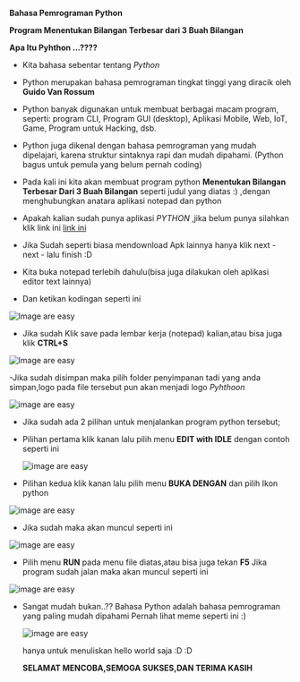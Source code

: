   **Bahasa Pemrograman Python**

**Program Menentukan Bilangan Terbesar dari 3 Buah Bilangan**

**Apa Itu Pyhthon ...????**
- Kita bahasa sebentar tentang *Python*
- Python merupakan bahasa pemrograman tingkat tinggi yang diracik oleh
  **Guido Van Rossum**
- Python banyak digunakan untuk membuat berbagai macam program, 
  seperti: program CLI, Program GUI (desktop), Aplikasi Mobile, Web, IoT, Game, Program untuk Hacking, dsb.
- Python juga dikenal dengan bahasa pemrograman yang mudah dipelajari, karena struktur sintaknya rapi dan mudah dipahami.
  (Python bagus untuk pemula yang belum pernah coding)
  
- Pada kali ini kita akan membuat program python **Menentukan Bilangan Terbesar Dari 3 Buah Bilangan**
 seperti judul yang diatas :) ,dengan menghubungkan anatara aplikasi notepad dan python
- Apakah kalian sudah punya aplikasi *PYTHON*  ,jika belum punya silahkan klik link ini [link ini](https://filehippo.com/download_python/)
- Jika Sudah seperti biasa mendownload Apk lainnya hanya klik next - next - lalu finish :D
- Kita buka notepad terlebih dahulu(bisa juga dilakukan oleh aplikasi editor text lainnya)
- Dan ketikan kodingan seperti ini

![Image are easy](https://github.com/MuhammadNurFahmi/Labpy1/blob/master/codingan%20di%20notepad.PNG)


- Jika sudah Klik save pada lembar kerja (notepad) kalian,atau bisa juga klik **CTRL+S**

![Image are easy](https://github.com/MuhammadNurFahmi/Labpy1/blob/master/penyimpanan%20pada%20notepad.png)


-Jika sudah disimpan maka pilih folder penyimpanan tadi yang anda simpan,logo pada file tersebut pun akan menjadi logo *Pyhthoon*

![image are easy](https://github.com/MuhammadNurFahmi/Labpy1/blob/master/logo%20berubah%20menjadi%20python.png)


- Jika sudah ada 2 pilihan untuk menjalankan program python tersebut;
- Pilihan pertama klik kanan lalu pilih menu **EDIT with IDLE**
  dengan contoh seperti ini
  
  ![image are easy](https://github.com/MuhammadNurFahmi/Labpy1/blob/master/edit%20with%20IDLE.png)
  
- Pilihan kedua klik kanan lalu pilih menu **BUKA DENGAN**
  dan pilih Ikon python

![image are easy](https://github.com/MuhammadNurFahmi/Labpy1/blob/master/buka%20dengan%20python.png)



- Jika sudah maka akan muncul seperti ini

![image are easy](https://github.com/MuhammadNurFahmi/Labpy1/blob/master/pyhton.PNG)

- Pilih menu **RUN** pada menu file diatas,atau bisa juga tekan **F5** 
  Jika program sudah jalan maka akan muncul seperti ini
  
![image are easy](https://github.com/MuhammadNurFahmi/Labpy1/blob/master/hasil%20run%20python.PNG)


- Sangat mudah bukan..??
  Bahasa Python adalah bahasa pemrograman yang paling mudah dipahami 
  Pernah lihat meme seperti ini  :)
  
  ![image are easy](https://github.com/MuhammadNurFahmi/Labpy1/blob/master/meme%20python.PNG)
  
  
  hanya untuk menuliskan hello world saja :D :D
  
  **SELAMAT MENCOBA,SEMOGA SUKSES,DAN TERIMA KASIH**
  
  
  


